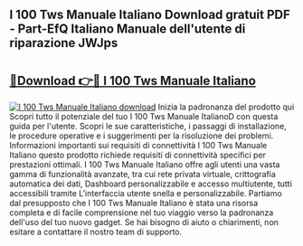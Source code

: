 ## I 100 Tws Manuale Italiano Download gratuit PDF - Part-EfQ Italiano Manuale dell'utente di riparazione JWJps

# <h2><a href="http://dfazglr.blite.top/?on=I+100+Tws+Manuale+Italiano">🔗Download 👉🔴 I 100 Tws Manuale Italiano</a></h2>

[![I 100 Tws Manuale Italiano download](https://i.imgur.com/lujVjoI.png)](http://dfazglr.blite.top/?on=I+100+Tws+Manuale+Italiano)
Inizia la padronanza del prodotto qui Scopri tutto il potenziale del tuo I 100 Tws Manuale ItalianoD con questa guida per l'utente. Scopri le sue caratteristiche, i passaggi di installazione, le procedure operative e i suggerimenti per la risoluzione dei problemi. Informazioni importanti sui requisiti di connettività I 100 Tws Manuale Italiano questo prodotto richiede requisiti di connettività specifici per prestazioni ottimali. I 100 Tws Manuale Italiano offre agli utenti una vasta gamma di funzionalità avanzate, tra cui rete privata virtuale, crittografia automatica dei dati, Dashboard personalizzabile e accesso multiutente, tutti accessibili tramite L'interfaccia utente snella e personalizzabile. Partiamo dal presupposto che I 100 Tws Manuale Italiano è stata una risorsa completa e di facile comprensione nel tuo viaggio verso la padronanza dell'uso del tuo nuovo gadget. Se hai bisogno di aiuto o chiarimenti, non esitare a contattare il nostro team di supporto.
